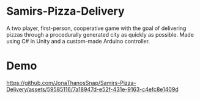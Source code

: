 # Samirs-Pizza-Delivery
A two player, first-person, cooperative game with the goal of delivering pizzas through a procedurally generated city as quickly as possible. Made using C# in Unity and a custom-made Arduino controller.

# Demo
https://github.com/JonaThanosSnap/Samirs-Pizza-Delivery/assets/59585116/7a18947d-e52f-431e-9163-c4efc8e1409d




